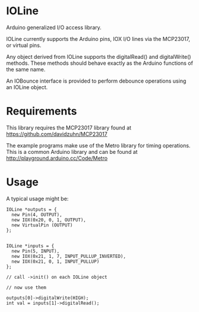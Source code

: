 IOLine
======

Arduino generalized I/O access library.  

IOLine currently supports the Arduino pins, IOX I/O lines via the MCP23017,
or virtual pins.

Any object derived from IOLine supports the digitalRead() and
digitalWrite() methods.  These methods should behave exactly as the Arduino
functions of the same name.

An IOBounce interface is provided to perform debounce operations using an
IOLine object.


Requirements
============

This library requires the MCP23017 library found at https://github.com/davidzuhn/MCP23017

The example programs make use of the Metro library for timing operations.  This is a common
Arduino library and can be found at http://playground.arduino.cc/Code/Metro


Usage
=====

A typical usage might be:

    IOLine *outputs = {
      new Pin(4, OUTPUT),
      new IOX(0x20, 0, 1, OUTPUT),
      new VirtualPin (OUTPUT)
    };


    IOLine *inputs = {
      new Pin(5, INPUT),
      new IOX(0x21, 1, 7, INPUT_PULLUP_INVERTED),
      new IOX(0x21, 0, 1, INPUT_PULLUP)
    };

    // call ->init() on each IOLine object

    // now use them

    outputs[0]->digitalWrite(HIGH);
    int val = inputs[1]->digitalRead();

